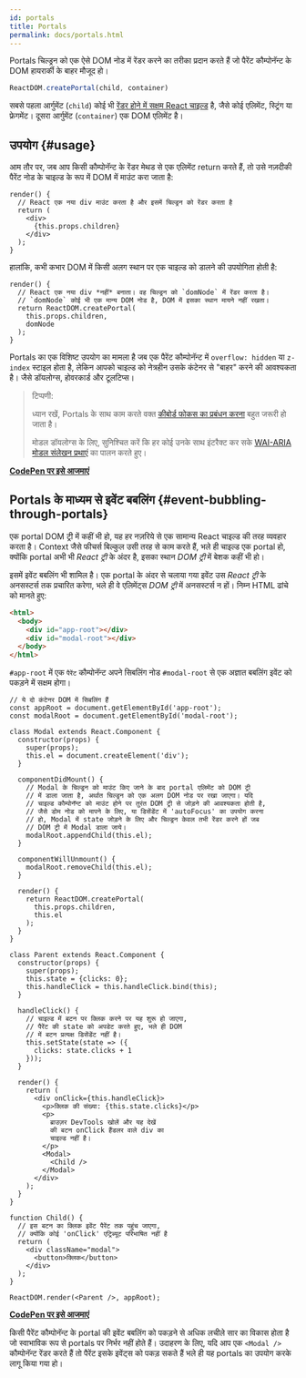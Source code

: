 ```yaml
---
id: portals
title: Portals
permalink: docs/portals.html
---
```


Portals चिल्ड्रन को एक ऐसे DOM नोड में रेंडर करने का तरीका प्रदान करते हैं जो पैरेंट कौम्पोनॅन्ट के DOM हायरार्की के बाहर मौजूद हो।

```js
ReactDOM.createPortal(child, container)
```

सबसे पहला आर्गुमेंट (`child`) कोई भी [रेंडर होने में सक्षम React चाइल्ड](/docs/react-component.html#render) है, जैसे कोई एलिमेंट, स्ट्रिंग या फ्रेगमेंट। दूसरा आर्गुमेंट (`container`) एक DOM एलिमेंट है।

## उपयोग {#usage}

आम तौर पर, जब आप किसी कौम्पोनॅन्ट के रेंडर मेथड से एक एलिमेंट return करते हैं, तो उसे नज़दीकी पैरेंट नोड के चाइल्ड के रूप में DOM में माउंट करा जाता है:

```js{4,6}
render() {
  // React एक नया div माउंट करता है और इसमें चिल्ड्रन को रेंडर करता है
  return (
    <div>
      {this.props.children}
    </div>
  );
}
```

हालांकि, कभी कभार DOM में किसी अलग स्थान पर एक चाइल्ड को डालने की उपयोगिता होती है:

```js{6}
render() {
  // React एक नया div *नहीं* बनाता। वह चिल्ड्रन को `domNode` में रेंडर करता है।
  // `domNode` कोई भी एक मान्य DOM नोड है, DOM में इसका स्थान मायने नहीं रखता।
  return ReactDOM.createPortal(
    this.props.children,
    domNode
  );
}
```

Portals का एक विशिष्ट उपयोग का मामला है जब एक पैरेंट कौम्पोनॅन्ट में `overflow: hidden` या `z-index` स्टाइल होता है, लेकिन आपको चाइल्ड को नेत्रहीन उसके कंटेनर से "बाहर" करने की आवश्यकता है। जैसे डॉयलोग्स, होवरकार्ड और टूलटिप्स।

> टिप्पणी:
>
> ध्यान रखें, Portals के साथ काम करते वक्त [कीबोर्ड फोकस का प्रबंधन करना](/docs/accessibility.html#programmatically-managing-focus) बहुत जरूरी हो जाता है।
>
> मोडल डॉयलोग्स के लिए, सुनिश्चित करें कि हर कोई उनके साथ इंटरैक्ट कर सके [WAI-ARIA मोडल संलेखन प्रथाएं](https://www.w3.org/TR/wai-aria-practices-1.1/#dialog_modal) का पालन करते हुए।

[**CodePen पर इसे आजमाएं**](https://codepen.io/gaearon/pen/yzMaBd)

## Portals के माध्यम से इवेंट बबलिंग {#event-bubbling-through-portals}

एक portal DOM ट्री में कहीं भी हो, यह हर नज़रिये से एक सामान्य React चाइल्ड की तरह व्यवहार करता है। Context जैसे फीचर्स बिल्कुल उसी तरह से काम करते हैं, भले ही चाइल्ड एक portal हो, क्योंकि portal अभी भी *React ट्री* के अंदर है, इसका स्थान *DOM ट्री* में बेशक कहीं भी हो।

इसमें इवेंट बबलिंग भी शामिल है। एक portal के अंदर से चलाया गया इवेंट उस *React ट्री* के अनसस्टर्स तक प्रचारित करेगा, भले ही वे एलिमेंट्स *DOM ट्री* में अनसस्टर्स न हों। निम्न HTML ढांचे को मानते हुए:

```html
<html>
  <body>
    <div id="app-root"></div>
    <div id="modal-root"></div>
  </body>
</html>
```

`#app-root` में एक `पैरेंट` कौम्पोनॅन्ट अपने सिबलिंग नोड `#modal-root` से एक अज्ञात बबलिंग इवेंट को पकड़ने में सक्षम होगा।


```js{26-29,40-47,51,58-60,67-68,71}
// ये दो कंटेनर DOM में सिबलिंग हैं
const appRoot = document.getElementById('app-root');
const modalRoot = document.getElementById('modal-root');

class Modal extends React.Component {
  constructor(props) {
    super(props);
    this.el = document.createElement('div');
  }

  componentDidMount() {
    // Modal के चिल्ड्रन को माउंट किए जाने के बाद portal एलिमेंट को DOM ट्री
    // में डाला जाता है, अर्थात चिल्ड्रन को एक अलग DOM नोड पर रखा जाएगा। यदि
    // चाइल्ड कौम्पोनॅन्ट को माउंट होने पर तुरंत DOM ट्री से जोड़ने की आवश्यकता होती है,
    // जैसे डोम नोड को मापने के लिए, या डिसेंडेंट में 'autoFocus' का उपयोग करना
    // हो, Modal में state जोड़ने के लिए और चिल्ड्रन केवल तभी रेंडर करने हों जब
    // DOM ट्री में Modal डाला जाये।
    modalRoot.appendChild(this.el);
  }

  componentWillUnmount() {
    modalRoot.removeChild(this.el);
  }

  render() {
    return ReactDOM.createPortal(
      this.props.children,
      this.el
    );
  }
}

class Parent extends React.Component {
  constructor(props) {
    super(props);
    this.state = {clicks: 0};
    this.handleClick = this.handleClick.bind(this);
  }

  handleClick() {
    // चाइल्ड में बटन पर क्लिक करने पर यह शुरू हो जाएगा,
    // पैरेंट की state को अपडेट करते हुए, भले ही DOM
    // में बटन प्रत्यक्ष डिसेंडेंट नहीं है।
    this.setState(state => ({
      clicks: state.clicks + 1
    }));
  }

  render() {
    return (
      <div onClick={this.handleClick}>
        <p>क्लिक की संख्या: {this.state.clicks}</p>
        <p>
          ब्राउज़र DevTools खोलें और यह देखें 
          की बटन onClick हैंडलर वाले div का 
          चाइल्ड नहीं है।
        </p>
        <Modal>
          <Child />
        </Modal>
      </div>
    );
  }
}

function Child() {
  // इस बटन का क्लिक इवेंट पैरेंट तक पहुंच जाएगा,
  // क्योंकि कोई 'onClick' एट्रिब्यूट परिभाषित नहीं है
  return (
    <div className="modal">
      <button>क्लिक</button>
    </div>
  );
}

ReactDOM.render(<Parent />, appRoot);
```

[**CodePen पर इसे आजमाएं**](https://codepen.io/gaearon/pen/jGBWpE)

किसी पैरेंट कौम्पोनॅन्ट के portal की इवेंट बबलिंग को पकड़ने से अधिक लचीले सार का विकास होता है जो स्वाभाविक रूप से portals पर निर्भर नहीं होते हैं। उदाहरण के लिए, यदि आप एक `<Modal />` कौम्पोनॅन्ट रेंडर करते हैं तो पैरेंट इसके इवेंट्स को पकड़ सकते हैं भले ही यह portals का उपयोग करके लागू किया गया हो।
